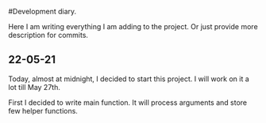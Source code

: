 #Development diary.

Here I am writing everything I am adding to the project. Or just provide more description for commits.

## 22-05-21

Today, almost at midnight, I decided to start this project. I will work on it a lot till May 27th.

First I decided to write main function. It will process arguments and store few helper functions.

